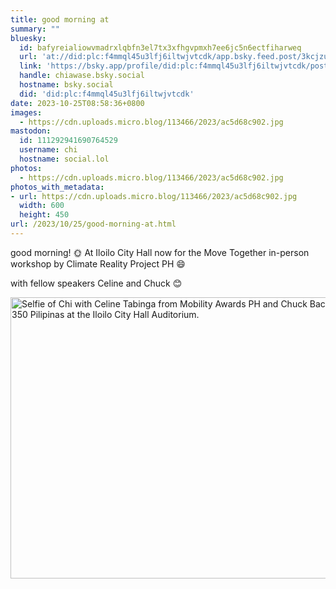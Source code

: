 ```yaml
---
title: good morning at
summary: ""
bluesky:
  id: bafyreialiowvmadrxlqbfn3el7tx3xfhgvpmxh7ee6jc5n6ectfiharweq
  url: 'at://did:plc:f4mmql45u3lfj6iltwjvtcdk/app.bsky.feed.post/3kcjzuihatc2u'
  link: 'https://bsky.app/profile/did:plc:f4mmql45u3lfj6iltwjvtcdk/post/3kcjzuihatc2u'
  handle: chiawase.bsky.social
  hostname: bsky.social
  did: 'did:plc:f4mmql45u3lfj6iltwjvtcdk'
date: 2023-10-25T08:58:36+0800
images:
  - https://cdn.uploads.micro.blog/113466/2023/ac5d68c902.jpg
mastodon:
  id: 111292941690764529
  username: chi
  hostname: social.lol
photos:
  - https://cdn.uploads.micro.blog/113466/2023/ac5d68c902.jpg
photos_with_metadata:
- url: https://cdn.uploads.micro.blog/113466/2023/ac5d68c902.jpg
  width: 600
  height: 450
url: /2023/10/25/good-morning-at.html
---
```


good morning! 🌞
At Iloilo City Hall now for the Move Together in-person workshop by Climate Reality Project PH 😄 

with fellow speakers Celine and Chuck 😊

<img src="/img/uploads/2023/ac5d68c902.jpg" width="600" height="450" alt="Selfie of Chi with Celine Tabinga from Mobility Awards PH and Chuck Baclagon from 350 Pilipinas at the Iloilo City Hall Auditorium.">

